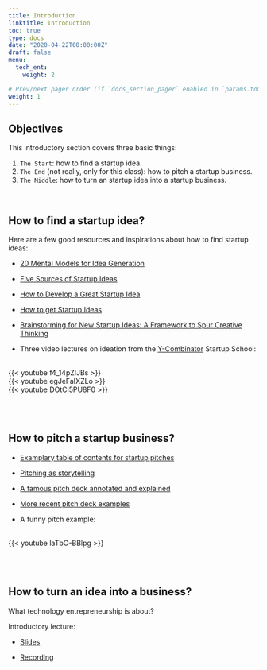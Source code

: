 ```yaml
---
title: Introduction
linktitle: Introduction
toc: true
type: docs
date: "2020-04-22T00:00:00Z"
draft: false
menu:
  tech_ent:
    weight: 2

# Prev/next pager order (if `docs_section_pager` enabled in `params.toml`)
weight: 1
---
```


## Objectives

This introductory section covers three basic things: 
1. `The Start`: how to find a startup idea.
2. `The End` (not really, only for this class): how to pitch a startup business.
3. `The Middle`: how to turn an startup idea into a startup business.

<br/>

## How to find a startup idea?

Here are a few good resources and inspirations about how to find startup ideas:

* [20 Mental Models for Idea Generation](https://medium.com/@AliKAfridi/systematic-ideation-for-startups-venture-theses-77b672ac1ae1)

* [Five Sources of Startup Ideas](https://hbr.org/2013/11/five-sources-of-start-up-ideas)

* [How to Develop a Great Startup Idea](https://medium.com/swlh/how-to-develop-a-great-startup-idea-5e55f9fedbf2)

* [How to get Startup Ideas](http://www.paulgraham.com/startupideas.html)

* [Brainstorming for New Startup Ideas: A Framework to Spur Creative Thinking](https://www.forentrepreneurs.com/startup-ideation/)

* Three video lectures on ideation from the [Y-Combinator](https://www.ycombinator.com) Startup School:
<br/>
{{< youtube f4_14pZlJBs >}}
<br/>
{{< youtube egJeFaIXZLo >}}
<br/>
{{< youtube DOtCl5PU8F0 >}}



<br/><br/>

## How to pitch a startup business?

* [Examplary table of contents for startup pitches](https://slidebean.com/blog/startups-what-is-a-pitch-deck-presentation)

* [Pitching as storytelling](https://firstround.com/review/Tell-Stories-Like-This-to-Take-Your-Fundraising-Pitch-from-Mediocre-to-Memorable/)

* [A famous pitch deck annotated and explained](https://www.reidhoffman.org/linkedin-pitch-to-greylock/)

* [More recent pitch deck examples](https://www.superside.com/blog/35-best-pitch-deck-examples-2017)

* A funny pitch example:
<br/>
{{< youtube laTbO-BBlpg >}}



<br/><br/>

## How to turn an idea into a business?

What technology entrepreneurship is about? 

Introductory lecture:

* [Slides](https://www.dropbox.com/s/g809xvq1o45oklz/Technology_Entrepreneurship_Intro_SS21.pdf?dl=0)

* [Recording](https://www.dropbox.com/s/pydmaqlb8cf3p2z/1_TE_Intro.mp4?dl=0)









